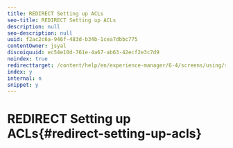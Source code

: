 ```yaml
---
title: REDIRECT Setting up ACLs
seo-title: REDIRECT Setting up ACLs
description: null
seo-description: null
uuid: f2ac2c6a-946f-483d-b34b-1cea7dbbc775
contentOwner: jsyal
discoiquuid: ec54e10d-761e-4a67-ab63-42ecf2e3c7d9
noindex: true
redirecttarget: /content/help/en/experience-manager/6-4/screens/using/setting-up-acls
index: y
internal: n
snippet: y
---
```


# REDIRECT Setting up ACLs{#redirect-setting-up-acls}

